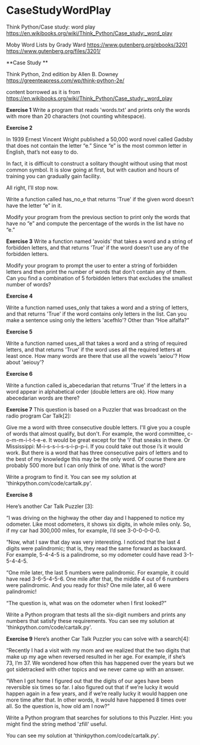 # CaseStudyWordPlay
Think Python/Case study: word play
https://en.wikibooks.org/wiki/Think_Python/Case_study:_word_play

Moby Word Lists by Grady Ward
https://www.gutenberg.org/ebooks/3201
https://www.gutenberg.org/files/3201/


**Case Study **

Think Python, 2nd edition by Allen B. Downey
https://greenteapress.com/wp/think-python-2e/

content borrowed as it is from https://en.wikibooks.org/wiki/Think_Python/Case_study:_word_play

**Exercise 1**
Write a program that reads 'words.txt' and prints only the words with more than 20 characters (not counting whitespace).

**Exercise 2**

In 1939 Ernest Vincent Wright published a 50,000 word novel called Gadsby that does not contain the letter “e.” Since “e” is the most common letter in English, that’s not easy to do.

In fact, it is difficult to construct a solitary thought without using that most common symbol. It is slow going at first, but with caution and hours of training you can gradually gain facility.

All right, I’ll stop now.

Write a function called has_no_e that returns 'True' if the given word doesn’t have the letter “e” in it.

Modify your program from the previous section to print only the words that have no “e” and compute the percentage of the words in the list have no “e.”

**Exercise 3**
Write a function named 'avoids' that takes a word and a string of forbidden letters, and that returns 'True' if the word doesn’t use any of the forbidden letters.

Modify your program to prompt the user to enter a string of forbidden letters and then print the number of words that don’t contain any of them. Can you find a combination of 5 forbidden letters that excludes the smallest number of words?

**Exercise 4** 

Write a function named uses_only that takes a word and a string of letters, and that returns 'True' if the word contains only letters in the list. Can you make a sentence using only the letters 'acefhlo'? Other than “Hoe alfalfa?”

**Exercise 5**

Write a function named uses_all that takes a word and a string of required letters, and that returns 'True' if the word uses all the required letters at least once. How many words are there that use all the vowels 'aeiou'? How about 'aeiouy'?

**Exercise 6**

Write a function called is_abecedarian that returns 'True' if the letters in a word appear in alphabetical order (double letters are ok). How many abecedarian words are there?

**Exercise 7**
This question is based on a Puzzler that was broadcast on the radio program Car Talk[2]:

Give me a word with three consecutive double letters. I'll give you a couple of words that almost qualify, but don't. For example, the word committee, c-o-m-m-i-t-t-e-e. It would be great except for the ‘i’ that sneaks in there. Or Mississippi: M-i-s-s-i-s-s-i-p-p-i. If you could take out those i’s it would work. But there is a word that has three consecutive pairs of letters and to the best of my knowledge this may be the only word. Of course there are probably 500 more but I can only think of one. What is the word?

Write a program to find it. You can see my solution at 'thinkpython.com/code/cartalk.py'.

**Exercise 8**

Here’s another Car Talk Puzzler [3]:

“I was driving on the highway the other day and I happened to notice my odometer. Like most odometers, it shows six digits, in whole miles only. So, if my car had 300,000 miles, for example, I’d see 3-0-0-0-0-0.

“Now, what I saw that day was very interesting. I noticed that the last 4 digits were palindromic; that is, they read the same forward as backward. For example, 5-4-4-5 is a palindrome, so my odometer could have read 3-1-5-4-4-5.

“One mile later, the last 5 numbers were palindromic. For example, it could have read 3-6-5-4-5-6. One mile after that, the middle 4 out of 6 numbers were palindromic. And you ready for this? One mile later, all 6 were palindromic!

“The question is, what was on the odometer when I first looked?”

Write a Python program that tests all the six-digit numbers and prints any numbers that satisfy these requirements. You can see my solution at 'thinkpython.com/code/cartalk.py'.

**Exercise 9**
Here’s another Car Talk Puzzler you can solve with a search[4]:

“Recently I had a visit with my mom and we realized that the two digits that make up my age when reversed resulted in her age. For example, if she’s 73, I’m 37. We wondered how often this has happened over the years but we got sidetracked with other topics and we never came up with an answer.

“When I got home I figured out that the digits of our ages have been reversible six times so far. I also figured out that if we’re lucky it would happen again in a few years, and if we’re really lucky it would happen one more time after that. In other words, it would have happened 8 times over all. So the question is, how old am I now?”

Write a Python program that searches for solutions to this Puzzler. Hint: you might find the string method 'zfill' useful.

You can see my solution at 'thinkpython.com/code/cartalk.py'.

